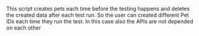 This script creates pets each time before the testing 
happens and deletes the created data after each test run. 
So the user can created different Pet IDs each time they run the test.
In this case also the APIs are not depended on each other
